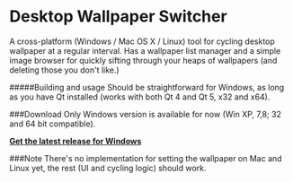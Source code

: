 Desktop Wallpaper Switcher
==========================

A cross-platform (Windows / Mac OS X / Linux) tool for cycling desktop wallpaper at a regular interval. Has a wallpaper list manager and a simple image browser for quickly sifting through your heaps of wallpapers (and deleting those you don't like.)

#####Building and usage
Should be straightforward for Windows, as long as you have Qt installed (works with both Qt 4 and Qt 5, x32 and x64). 

###Download
Only Windows version is available for now (Win XP, 7,8; 32 and 64 bit compatible).

**<a href="https://github.com/VioletGiraffe/desktop-wallpaper-switcher/releases/latest">Get the latest release for Windows</a>**

###Note
There's no implementation for setting the wallpaper on Mac and Linux yet, the rest (UI and cycling logic) should work.
